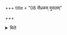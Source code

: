 +++
title = "08 सैध्रकम् मुसलम्"

+++

<details><summary>थिते</summary>

सैध्रकं मुसलम् ८
</details>
